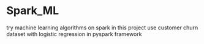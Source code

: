 # Spark_ML
try machine learning algorithms on spark
in this project use customer churn dataset with logistic regression in pyspark framework
